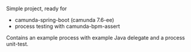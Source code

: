 Simple project, ready for

* camunda-spring-boot (camunda 7.6-ee)
* process testing with camunda-bpm-assert

Contains an example process with example Java delegate and a process unit-test.